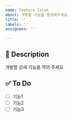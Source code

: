 ```yaml
---
name: Feature Issue
about: 개발할 기능을 명세해주세요.
title: ''
labels: ''
assignees: ''

---
```


## 💬 Description

개발할 상세 기능을 적어 주세요

## ✅ To Do

- [ ]  기능1
- [ ]  기능2
- [ ]  기능3
